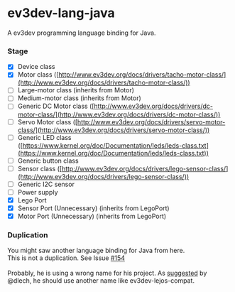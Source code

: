 # ev3dev-lang-java
A ev3dev programming language binding for Java.

### Stage
- [x] Device class
- [x] Motor class ([http://www.ev3dev.org/docs/drivers/tacho-motor-class/](http://www.ev3dev.org/docs/drivers/tacho-motor-class/))
- [ ] Large-motor class (inherits from Motor)
- [ ] Medium-motor class (inherits from Motor)
- [ ] Generic DC Motor class ([http://www.ev3dev.org/docs/drivers/dc-motor-class/](http://www.ev3dev.org/docs/drivers/dc-motor-class/))
- [ ] Servo Motor class ([http://www.ev3dev.org/docs/drivers/servo-motor-class/](http://www.ev3dev.org/docs/drivers/servo-motor-class/))
- [ ] Generic LED class ([https://www.kernel.org/doc/Documentation/leds/leds-class.txt](https://www.kernel.org/doc/Documentation/leds/leds-class.txt))
- [ ] Generic button class
- [ ] Sensor class ([http://www.ev3dev.org/docs/drivers/lego-sensor-class/](http://www.ev3dev.org/docs/drivers/lego-sensor-class/))
- [ ] Generic I2C sensor
- [ ] Power supply
- [x] Lego Port
- [x] Sensor Port (Unnecessary) (inherits from LegoPort)
- [x] Motor Port (Unnecessary) (inherits from LegoPort)

### Duplication
You might saw another language binding for Java from here.<br>
This is not a duplication. See Issue [#154](https://github.com/ev3dev/ev3dev-lang/issues/154#issuecomment-203562758)<br>
<br>
Probably, he is using a wrong name for his project. As [suggested](https://github.com/ev3dev/ev3dev-lang/issues/154#issuecomment-203538860) by @dlech, he should use another name like ev3dev-lejos-compat.